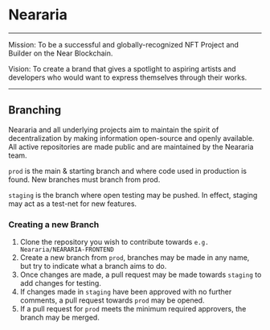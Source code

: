 # Neararia

------
Mission: To be a successful and globally-recognized NFT Project and Builder on the Near Blockchain. 

Vision: To create a brand that gives a spotlight to aspiring artists and developers who would want to express themselves through their works.

------
## Branching
Neararia and all underlying projects aim to maintain the spirit of decentralization by making information open-source and openly available. All active repositories are made public and are maintained by the Neararia team.



 `prod` is the main & starting branch and where code used in production is found. New branches must branch from prod.
 
 `staging` is the branch where open testing may be pushed. In effect, staging may act as a test-net for new features.
 

### Creating a new Branch
1. Clone the repository you wish to contribute towards `e.g. Neararia/NEARARIA-FRONTEND`
2. Create a new branch from `prod`, branches may be made in any name, but try to indicate what a branch aims to do.
3. Once changes are made, a pull request may be made towards `staging` to add changes for testing.
4. If changes made in `staging` have been approved with no further comments, a pull request towards `prod` may be opened.
5. If a pull request for `prod` meets the minimum required approvers, the branch may be merged.
